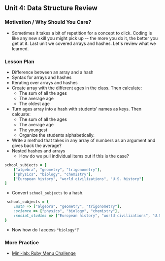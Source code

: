 ## Unit 4: Data Structure Review

### Motivation / Why Should You Care?
+ Sometimes it takes a bit of repetition for a concept to click. Coding is like any new skill you might pick up -- the more you do it, the better you get at it. Last unit we covered arrays and hashes. Let's review what we learned.

### Lesson Plan
+ Difference between an array and a hash
+ Syntax for arrays and hashes
+ Iterating over arrays and hashes
+ Create array with the different ages in the class. Then calculate:
  + The sum of all the ages
  + The average age
  + The oldest age
+ Turn ages array into a hash with students' names as keys. Then calcuate:
  + The sum of all the ages
  + The average age
  + The youngest
  + Organize the students alphabetically.
+ Write a method that takes in any array of numbers as an argument and gives back the average?
+ Nested hashes and arrays
  + How do we pull individual items out if this is the case?
```ruby
school_subjects = [
	["algebra", "geometry", "trigonometry"],
	["physics", "biology", "chemistry"],
	["European history", "world civilizations", "U.S. history"]
]
```
  + Convert `school_subjects` to a hash.
```ruby
 school_subjects = {
	:math => ["algebra", "geometry", "trigonometry"],
	:science => ["physics", "biology", "chemistry"],
	:social_studies => ["European history", "world civilizations", "U.S. history"]
}
```
  + Now how do I access `"biology"`?

### More Practice
+ [Mini-lab: Ruby Menu Challenge](https://github.com/learn-co-curriculum/hs-ruby-menu-challenge)
